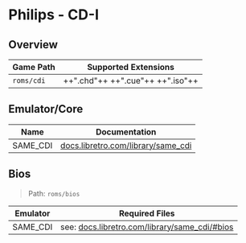 # Philips - CD-I

## Overview

| Game Path | Supported Extensions |
| --- | --- |
| `roms/cdi` | ++".chd"++ ++".cue"++ ++".iso"++ |

## Emulator/Core

| Name | Documentation |
| --- | --- |
| SAME_CDI | [docs.libretro.com/library/same_cdi](https://docs.libretro.com/library/same_cdi/) |

## Bios

> Path: `roms/bios`

| Emulator | Required Files |
| -- | -- |
| SAME_CDI | see: [docs.libretro.com/library/same_cdi/#bios](https://docs.libretro.com/library/same_cdi/#bios) |
